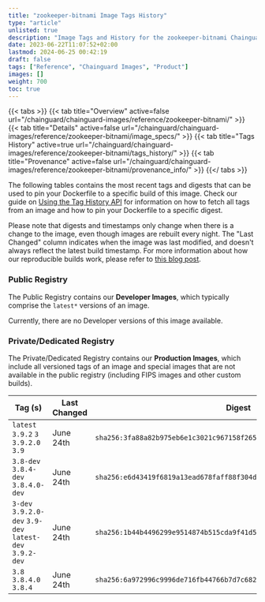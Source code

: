 ```yaml
---
title: "zookeeper-bitnami Image Tags History"
type: "article"
unlisted: true
description: "Image Tags and History for the zookeeper-bitnami Chainguard Image"
date: 2023-06-22T11:07:52+02:00
lastmod: 2024-06-25 00:42:19
draft: false
tags: ["Reference", "Chainguard Images", "Product"]
images: []
weight: 700
toc: true
---
```


{{< tabs >}}
{{< tab title="Overview" active=false url="/chainguard/chainguard-images/reference/zookeeper-bitnami/" >}}
{{< tab title="Details" active=false url="/chainguard/chainguard-images/reference/zookeeper-bitnami/image_specs/" >}}
{{< tab title="Tags History" active=true url="/chainguard/chainguard-images/reference/zookeeper-bitnami/tags_history/" >}}
{{< tab title="Provenance" active=false url="/chainguard/chainguard-images/reference/zookeeper-bitnami/provenance_info/" >}}
{{</ tabs >}}

The following tables contains the most recent tags and digests that can be used to pin your Dockerfile to a specific build of this image. Check our guide on [Using the Tag History API](/chainguard/chainguard-images/using-the-tag-history-api/) for information on how to fetch all tags from an image and how to pin your Dockerfile to a specific digest.

Please note that digests and timestamps only change when there is a change to the image, even though images are rebuilt every night. The "Last Changed" column indicates when the image was last modified, and doesn't always reflect the latest build timestamp. For more information about how our reproducible builds work, please refer to [this blog post](https://www.chainguard.dev/unchained/reproducing-chainguards-reproducible-image-builds).

### Public Registry
The Public Registry contains our **Developer Images**, which typically comprise the `latest*` versions of an image.

Currently, there are no Developer versions of this image available.

### Private/Dedicated Registry
The Private/Dedicated Registry contains our **Production Images**, which include all versioned tags of an image and special images that are not available in the public registry (including FIPS images and other custom builds).

| Tag (s)                                                   | Last Changed | Digest                                                                    |
|-----------------------------------------------------------|--------------|---------------------------------------------------------------------------|
|  `latest` `3.9.2` `3` `3.9.2.0` `3.9`                     | June 24th    | `sha256:3fa88a82b975eb6e1c3021c967158f26534d13a3ecf1f6dc47f316ecfab3ae30` |
|  `3.8-dev` `3.8.4-dev` `3.8.4.0-dev`                      | June 24th    | `sha256:e6d43419f6819a13ead678faff88f304d7236e5f1fa6e964a06ad09902015eb2` |
|  `3-dev` `3.9.2.0-dev` `3.9-dev` `latest-dev` `3.9.2-dev` | June 24th    | `sha256:1b44b4496299e9514874b515cda9f41d50021e8fc15858b6f52ab4ef4601f867` |
|  `3.8` `3.8.4.0` `3.8.4`                                  | June 24th    | `sha256:6a972996c9996de716fb44766b7d7c682b5f81dc2ac1d125c06b24a776f3861a` |

